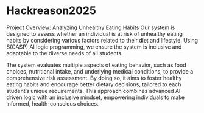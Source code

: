 # Hackreason2025

Project Overview: Analyzing Unhealthy Eating Habits
Our system is designed to assess whether an individual is at risk of unhealthy eating habits by considering various factors related to their diet and lifestyle. Using S(CASP) AI logic programming, we ensure the system is inclusive and adaptable to the diverse needs of all students.

The system evaluates multiple aspects of eating behavior, such as food choices, nutritional intake, and underlying medical conditions, to provide a comprehensive risk assessment. By doing so, it aims to foster healthy eating habits and encourage better dietary decisions, tailored to each student’s unique requirements. This approach combines advanced AI-driven logic with an inclusive mindset, empowering individuals to make informed, health-conscious choices.
